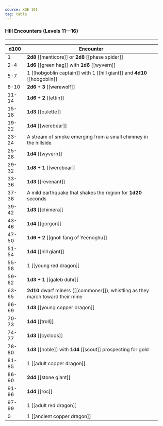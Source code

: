 ```yaml
---
source: XGE 101
tag: table
---
```


### Hill Encounters (Levels 11—16)
---
|d100|Encounter|
|----|------------|
|1|**2d8** [[manticore]] or **2d8** [[phase spider]]|
|2-4|**1d6** [[green hag]] with **1d6** [[wyvern]]|
|5-7|1 [[hobgoblin captain]] with 1 [[hill giant]] and **4d10** [[hobgoblin]]|
|8-10|**2d6 + 3** [[werewolf]]|
|11-14|**1d6 + 2** [[ettin]]|
|15-18|**1d3** [[bulette]]|
|19-22|**1d4** [[werebear]]|
|23-24|A stream of smoke emerging from a small chimney in the hillside|
|25-28|**1d4** [[wyvern]]|
|29-32|**1d8 + 1** [[wereboar]]|
|33-36|**1d3** [[revenant]]|
|37-38|A mild earthquake that shakes the region for **1d20** seconds|
|39-42|**1d3** [[chimera]]|
|43-46|**1d4** [[gorgon]]|
|47-50|**1d6 + 2** [[gnoll fang of Yeenoghu]]|
|51-54|**1d4** [[hill giant]]|
|55-58|1 [[young red dragon]]|
|59-62|**1d3 + 1** [[galeb duhr]]|
|63-65|**2d10** dwarf miners ([[commoner]]), whistling as they march toward their mine|
|66-69|**1d3** [[young copper dragon]]|
|70-73|**1d4** [[troll]]|
|74-77|**1d3** [[cyclops]]|
|78-80|**1d3** [[noble]] with **1d4** [[scout]] prospecting for gold|
|81-85|1 [[adult copper dragon]]|
|86-90|**2d4** [[stone giant]]|
|91-96|**1d4** [[roc]]|
|97-99|1 [[adult red dragon]]|
|0|1 [[ancient copper dragon]]|
